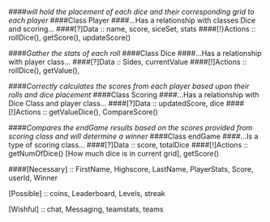 ####*will hold the placement of each dice and their corresponding grid to each player*
####Class Player
####...Has a relationship with classes Dice and scoring...
####[?]Data :: name, score, siceSet, stats
####[!}Actions :: rollDice(), getScore(), updateScore()



####*Gather the stats of each roll*
####Class Dice
####...Has a relationship with player class...
####[?]Data :: Sides, currentValue
####[!]Actions :: rollDice(), getValue(), 



####*Correctly calculates the scores from each player based upon their rolls and dice placement*
####Class Scoring
####...Has a relationship with Dice Class and player class...
####[?]Data :: updatedScore, dice
####[!]Actions :: getValueDice(), CompareScore()



####*Compares the endGame results based on the scores provided from scoring class and will determine a winner*
####Class endGame
####...Is a type of scoring class...
####[?]Data :: score, totalDice
####[!]Actions :: getNumOfDice() [How much dice is in current grid], getScore()



####[Necessary] :: FirstName, Highscore, LastName, PlayerStats, Score, userId, Winner

[Possible] :: coins, Leaderboard, Levels, streak

[Wishful] :: chat, Messaging, teamstats, teams
